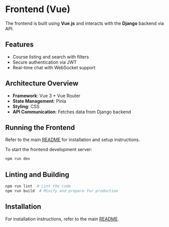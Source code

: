 # Frontend (Vue)

The frontend is built using **Vue.js** and interacts with the **Django** backend via API.

## Features
- Course listing and search with filters
- Secure authentication via JWT
- Real-time chat with WebSocket support

## Architecture Overview
- **Framework**: Vue 3 + Vue Router
- **State Management**: Pinia
- **Styling**: CSS
- **API Communication**: Fetches data from Django backend

## Running the Frontend
Refer to the main [README](../README.md) for installation and setup instructions.

To start the frontend development server:
```bash
npm run dev
```

## Linting and Building
```bash
npm run lint  # Lint the code
npm run build  # Minify and prepare for production
```

## Installation
For installation instructions, refer to the main [README](../README.md#installation-guide).
